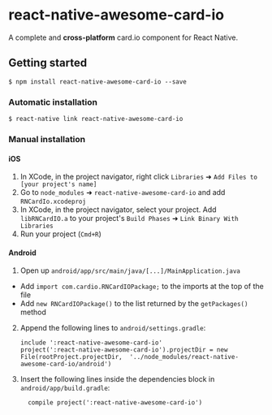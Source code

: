 # react-native-awesome-card-io
A complete and **cross-platform** card.io component for React Native.

## Getting started

`$ npm install react-native-awesome-card-io --save`

### Automatic installation

`$ react-native link react-native-awesome-card-io`

### Manual installation


#### iOS

1. In XCode, in the project navigator, right click `Libraries` ➜ `Add Files to [your project's name]`
2. Go to `node_modules` ➜ `react-native-awesome-card-io` and add `RNCardIo.xcodeproj`
3. In XCode, in the project navigator, select your project. Add `libRNCardIO.a` to your project's `Build Phases` ➜ `Link Binary With Libraries`
4. Run your project (`Cmd+R`)

#### Android

1. Open up `android/app/src/main/java/[...]/MainApplication.java`
  - Add `import com.cardio.RNCardIOPackage;` to the imports at the top of the file
  - Add `new RNCardIOPackage()` to the list returned by the `getPackages()` method
2. Append the following lines to `android/settings.gradle`:
  	```
  	include ':react-native-awesome-card-io'
  	project(':react-native-awesome-card-io').projectDir = new File(rootProject.projectDir, 	'../node_modules/react-native-awesome-card-io/android')
  	```
3. Insert the following lines inside the dependencies block in `android/app/build.gradle`:
  	```
      compile project(':react-native-awesome-card-io')
  	```
